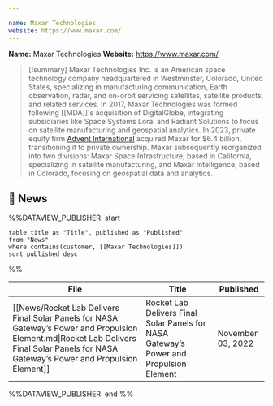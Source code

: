 ```yaml
---

name: Maxar Technologies
website: https://www.maxar.com/
---
```


**Name:** Maxar Technologies
**Website:** https://www.maxar.com/

>[!summary]
>Maxar Technologies Inc. is an American space technology company headquartered in Westminster, Colorado, United States, specializing in manufacturing communication, Earth observation, radar, and on-orbit servicing satellites, satellite products, and related services. In 2017, Maxar Technologies was formed following [[MDA]]'s acquisition of DigitalGlobe, integrating subsidiaries like Space Systems Loral and Radiant Solutions to focus on satellite manufacturing and geospatial analytics. In 2023, private equity firm [Advent International](https://en.wikipedia.org/wiki/Advent_International) acquired Maxar for $6.4 billion, transitioning it to private ownership. Maxar subsequently reorganized into two divisions: Maxar Space Infrastructure, based in California, specializing in satellite manufacturing, and Maxar Intelligence, based in Colorado, focusing on geospatial data and analytics.

## 📰 News
%%DATAVIEW_PUBLISHER: start
```
table title as "Title", published as "Published"
from "News"
where contains(customer, [[Maxar Technologies]])
sort published desc
```
%%

| File                                                                                                                                                                                       | Title                                                                                  | Published         |
| ------------------------------------------------------------------------------------------------------------------------------------------------------------------------------------------ | -------------------------------------------------------------------------------------- | ----------------- |
| [[News/Rocket Lab Delivers Final Solar Panels for NASA Gateway’s Power and Propulsion Element.md\|Rocket Lab Delivers Final Solar Panels for NASA Gateway’s Power and Propulsion Element]] | Rocket Lab Delivers Final Solar Panels for NASA Gateway’s Power and Propulsion Element | November 03, 2022 |

%%DATAVIEW_PUBLISHER: end %%